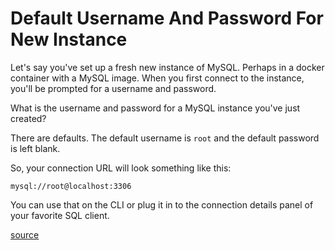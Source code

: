 # Default Username And Password For New Instance

Let's say you've set up a fresh new instance of MySQL. Perhaps in a docker
container with a MySQL image. When you first connect to the instance, you'll be
prompted for a username and password.

What is the username and password for a MySQL instance you've just created?

There are defaults. The default username is `root` and the default password is
left blank.

So, your connection URL will look something like this:

```
mysql://root@localhost:3306
```

You can use that on the CLI or plug it in to the connection details panel of
your favorite SQL client.

[source](https://dev.mysql.com/doc/refman/8.0/en/default-privileges.html)
